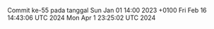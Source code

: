 Commit ke-55 pada tanggal Sun Jan 01 14:00 2023 +0100
Fri Feb 16 14:43:06 UTC 2024
Mon Apr  1 23:25:02 UTC 2024
